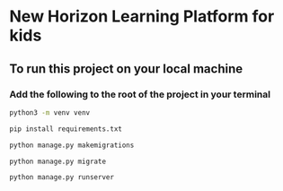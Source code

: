 
# New Horizon Learning Platform for kids



## To run this project on your local machine
### Add the following to the root of the project in your terminal

```sh
python3 -m venv venv
```
```sh
pip install requirements.txt
```
```sh
python manage.py makemigrations
```
```sh
python manage.py migrate
```
```sh
python manage.py runserver
```

